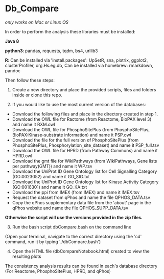 # Db_Compare

*only works on Mac or Linux OS*

In order to perform the analysis these libraries must be installed:

**Java 8**

**python3**: pandas, requests, tqdm, bs4, urllib3

**R**: 
Can be installed via 'install.packages':  UpSetR, sna, plotrix, ggplot2, clusterProfiler, org.Hs.eg.db, 
Can be installed via homebrew: rmarkdown, pandoc

Then follow these steps:

1. Create a new directory and place the provided scripts, files and folders inside
or clone this repo.

2. If you would like to use the most current version of the databases:
* Download the following files and place in the directory created in step 1.
* Download the OWL file for Ractome (from Reactome, BioPAX level 3) and name it RXM.owl
* Download the OWL file for PhosphoSitePlus (from PhosphoSitePlus, BioPAX:Kinase-substrate information) and name it PSP.owl
* Download the file for the full version of PhosphoSitePlus (from PhosphoSitePlus, Phosphorylation_site_dataset) and name it PSP_full.tsv
* Download the OWL file for HPRD (from Pathway Commons) and name it HPRD.owl
* Download the gmt file for WikiPathways (from WikiPathways, Gene lists per pathway(GMT)) and name it WP.tsv
* Download the UniProt ID Gene Ontology list for Cell Signalling Category (GO:0023052) and name it GO_SIG.txt
* Download the UniProt ID Gene Ontology list for Kinase Activity Category (GO:0016301) and name it GO_KA.txt
* Download the ppi from IMEX (from IMEX) and name it IMEX.tsv
* Request the dataset from qPhos and name the file QPHOS_DATA.tsv
* Copy the qPhos supplementary data file from the 'about' page in the qPhos website and name the file QPHOS_SUPP_DATA.tsv

**Otherwise the script will use the versions provided in the zip files.**

3. Run the bash script dbCompare.bash on the command line

(Open your terminal, navigate to the correct directory using the 'cd' command, run it by typing './dbCompare.bash')

4. Open the HTML file (dbCompareNotebook.html) created to view the resulting plots

The consistency analysis results can be found in each's database directory (For Reactome, PhosphoSitePlus, HPRD, and qPhos)
